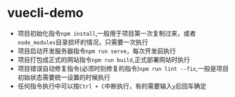 # vuecli-demo

- 项目初始化指令`npm install`,一般用于项目第一次复制过来，或者`node_modules`目录损坏的情况，只需要一次执行
- 项目启动开发服务器指令`npm run serve`，每次开发前执行
- 项目打包成正式的网站指令`npm run build`,正式部署网站时执行
- 项目错误自动修复指令(必须时刻修复的指令)`npm run lint --fix`,一般是项目初始状态需要统一设置的时候执行
- 任何指令执行中可以按`Ctrl + C`中断执行，有的需要输入`y`后回车确定
